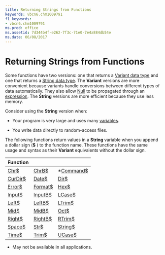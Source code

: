```yaml
---
title: Returning Strings from Functions
keywords: vbcn6.chm1009791
f1_keywords:
- vbcn6.chm1009791
ms.prod: office
ms.assetid: 7d344b4f-e262-7f3c-71e0-7e4a884db54e
ms.date: 06/08/2017
---
```



# Returning Strings from Functions

Some functions have two versions: one that returns a [Variant data type](vbe-glossary.md) and one that returns a [String data type](vbe-glossary.md). The  **Variant** versions are more convenient because variants handle conversions between different types of data automatically. They also allow [Null](vbe-glossary.md) to be propagated through an [expression](vbe-glossary.md). The  **String** versions are more efficient because they use less memory.

Consider using the  **String** version when:




- Your program is very large and uses many [variables](vbe-glossary.md).
    
- You write data directly to random-access files.
    

The following functions return values in a  **String** variable when you append a dollar sign (**$** ) to the function name. These functions have the same usage and syntax as their **Variant** equivalents without the dollar sign.

|**Function**|||
|:-----|:-----|:-----|
|[Chr$](vbe-glossary.md)|[ChrB$](vbe-glossary.md)|*[Command$](vbe-glossary.md)|
|[CurDir$](vbe-glossary.md)|[Date$](vbe-glossary.md)|[Dir$](vbe-glossary.md)|
|[Error$](vbe-glossary.md)|[Format$](vbe-glossary.md)|[Hex$](vbe-glossary.md)|
|[Input$](vbe-glossary.md)|[InputB$](vbe-glossary.md)|[LCase$](vbe-glossary.md)|
|[Left$](vbe-glossary.md)|[LeftB$](vbe-glossary.md)|[LTrim$](vbe-glossary.md)|
|[Mid$](vbe-glossary.md)|[MidB$](vbe-glossary.md)|[Oct$](vbe-glossary.md)|
|[Right$](vbe-glossary.md)|[RightB$](vbe-glossary.md)|[RTrim$](vbe-glossary.md)|
|[Space$](vbe-glossary.md)|[Str$](vbe-glossary.md)|[String$](vbe-glossary.md)|
|[Time$](vbe-glossary.md)|[Trim$](vbe-glossary.md)|[UCase$](vbe-glossary.md)|


* May not be available in all applications.

